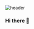 ![header](https://capsule-render.vercel.app/api?type=slice&color=A3DCBE&height=200&section=header&text=NAMGYUSONG%20&fontSize=80&)
### Hi there 👋

<!--
**Songnamgyu/Songnamgyu** is a ✨ _special_ ✨ repository because its `README.md` (this file) appears on your GitHub profile.

Here are some ideas to get you started:

- 🔭 I’m currently working on ...
- 🌱 I’m currently learning ...
- 👯 I’m looking to collaborate on ...
- 🤔 I’m looking for help with ...
- 💬 Ask me about ...
- 📫 How to reach me: ...
- 😄 Pronouns: ...
- ⚡ Fun fact: ....
<a href="https://github.com/Songnamgyu" target="_blank"><img src="https://img.shields.io/badge/Apache Cordova-#E8E8E8.svg?style=for-the-badge&logo=Apache Cordova&logoColor=white"/></a>
![Anurag's GitHub stats](https://github-readme-stats.vercel.app/api?username=사용자ID&show_icons=true&theme=radical)
-->
